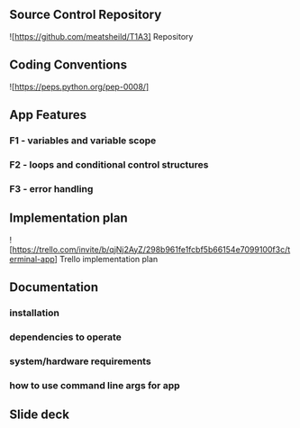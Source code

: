 ## Source Control Repository
![https://github.com/meatsheild/T1A3] Repository
## Coding Conventions
![https://peps.python.org/pep-0008/] 
## App Features

### F1 - variables and variable scope

### F2 - loops and conditional control structures

### F3 - error handling

## Implementation plan
![https://trello.com/invite/b/qjNj2AyZ/298b961fe1fcbf5b66154e7099100f3c/terminal-app] Trello implementation plan

## Documentation

### installation
### dependencies to operate
### system/hardware requirements
### how to use command line args for app


## Slide deck